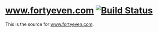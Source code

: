 # www.fortyeven.com [![Build Status][badge]][circleci]

This is the source for www.fortyeven.com.

[badge]: https://circleci.com/gh/verynicecode/forty-site.svg?style=svg
[circleci]: https://circleci.com/gh/verynicecode/forty-site

